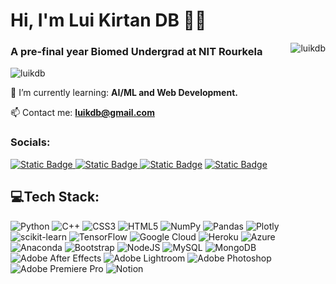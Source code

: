 <h1 >Hi, I'm Lui Kirtan DB 🙋‍♂️</h1> <img align="right" src="https://github-readme-streak-stats.herokuapp.com/?user=luikdb&&theme=monokai" alt="luikdb" />
<h3 >A pre-final year Biomed Undergrad at NIT Rourkela</h3> 
<p align="left"> <img src= "https://komarev.com/ghpvc/?username=luikdb&label=Profile%20views&color=0e75b6&style=flat" alt="luikdb" /> </p> 

🌱 I’m currently learning: **AI/ML and Web Development.** 

📫 Contact me: **luikdb@gmail.com**

<p>
<h3 align="left">Socials:</h3>
<p align="left"> 
<a href="https://linkedin.com/in/luikdb" target="blank"><img alt="Static Badge" src="https://img.shields.io/badge/Linkedin-s?logo=linkedin&labelColor=%230072b1&color=white&link=https%3A%2F%2Fwww.codechef.com%2Fusers%2Fluikdb">
</a>
<a href="https://www.codechef.com/users/luikdb" target="blank"><img alt="Static Badge" src="https://img.shields.io/badge/Codechef-s?logo=codechef&logoColor=white&labelColor=65371b&color=white">
</a>
<a href="https://www.leetcode.com/luikdb" target="blank"><img alt="Static Badge" src="https://img.shields.io/badge/LeetCode-s?logo=leetcode&logoColor=f3991e&labelColor=black&color=white&link=https%3A%2F%2Fwww.codechef.com%2Fusers%2Fluikdb"></a>
<a href="https://www.youtube.com/c/ucs28q6p7hvxq2an7xvyyxuw" target="blank"><img alt="Static Badge" src="https://img.shields.io/badge/YouTube-s?logo=youtube&labelColor=red&color=white&link=https%3A%2F%2Fwww.codechef.com%2Fusers%2Fluikdb"></a>
  
<!--<a href="https://twitter.com/luikdb" target="blank"><img align="center" src="https://www.vectorlogo.zone/logos/twitter/twitter-official.svg" alt="luikdb" height="30" width="40" /></a>--> 
## 💻Tech Stack:
![Python](https://img.shields.io/badge/python-3670A0?style=flat&logo=python&logoColor=ffdd54) ![C++](https://img.shields.io/badge/c++-%2300599C.svg?style=flat&logo=c%2B%2B&logoColor=white) ![CSS3](https://img.shields.io/badge/css3-%231572B6.svg?style=flat&logo=css3&logoColor=white) ![HTML5](https://img.shields.io/badge/html5-%23E34F26.svg?style=flat&logo=html5&logoColor=white) ![NumPy](https://img.shields.io/badge/numpy-%23013243.svg?style=flat&logo=numpy&logoColor=white) ![Pandas](https://img.shields.io/badge/pandas-%23150458.svg?style=flat&logo=pandas&logoColor=white) ![Plotly](https://img.shields.io/badge/Plotly-%233F4F75.svg?style=flat&logo=plotly&logoColor=white) ![scikit-learn](https://img.shields.io/badge/scikit--learn-%23F7931E.svg?style=flat&logo=scikit-learn&logoColor=white) ![TensorFlow](https://img.shields.io/badge/TensorFlow-%23FF6F00.svg?style=flat&logo=TensorFlow&logoColor=white)  ![Google Cloud](https://img.shields.io/badge/Google%20Cloud-%234285F4.svg?style=flat&logo=google-cloud&logoColor=white) ![Heroku](https://img.shields.io/badge/heroku-%23430098.svg?style=flat&logo=heroku&logoColor=white) ![Azure](https://img.shields.io/badge/azure-%230072C6.svg?style=flat&logo=azure-devops&logoColor=white) ![Anaconda](https://img.shields.io/badge/Anaconda-%2344A833.svg?style=flat&logo=anaconda&logoColor=white) ![Bootstrap](https://img.shields.io/badge/bootstrap-%23563D7C.svg?style=flat&logo=bootstrap&logoColor=white) ![NodeJS](https://img.shields.io/badge/node.js-6DA55F?style=flat&logo=node.js&logoColor=white) ![MySQL](https://img.shields.io/badge/mysql-%2300f.svg?style=flat&logo=mysql&logoColor=white) ![MongoDB](https://img.shields.io/badge/MongoDB-%234ea94b.svg?style=flat&logo=mongodb&logoColor=white) ![Adobe After Effects](https://img.shields.io/badge/Adobe%20After%20Effects-9999FF.svg?style=flat&logo=Adobe%20After%20Effects&logoColor=white) ![Adobe Lightroom](https://img.shields.io/badge/Adobe%20Lightroom-31A8FF.svg?style=flat&logo=Adobe%20Lightroom&logoColor=white) ![Adobe Photoshop](https://img.shields.io/badge/adobephotoshop-%2331A8FF.svg?style=flat&logo=adobephotoshop&logoColor=white) ![Adobe Premiere Pro](https://img.shields.io/badge/Adobe%20Premiere%20Pro-9999FF.svg?style=flat&logo=Adobe%20Premiere%20Pro&logoColor=white)  ![Notion](https://img.shields.io/badge/Notion-%23000000.svg?style=flat&logo=notion&logoColor=white)	


</p>

